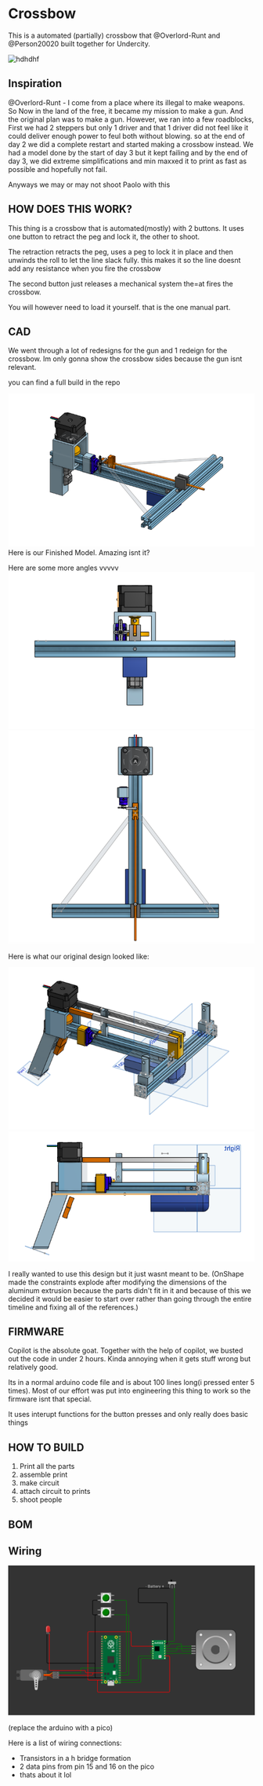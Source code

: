 # Crossbow



This is a automated (partially) crossbow that @Overlord-Runt and @Person20020 built together for Undercity.

![hdhdhf](https://hc-cdn.hel1.your-objectstorage.com/s/v3/ccbba387b2fe59b23e0ada68f6608fbf864ebffb_1000012817.jpg)

## Inspiration

@Overlord-Runt - I come from a place where its illegal to make weapons. So Now in the land of the free, it became my mission to make a gun. And the original plan was to make a gun. However, we ran into a few roadblocks, First we had 2 steppers but only 1 driver and that 1 driver did not feel like it could deliver enough power to feul both without blowing. so at the end of day 2 we did a complete restart and started making a crossbow instead. We had a model done by the start of day 3 but it kept failing and by the end of day 3, we did extreme simplifications and min maxxed it to print as fast as possible and hopefully not fail.

Anyways we may or may not shoot Paolo with this

## HOW DOES THIS WORK?
This thing is a crossbow that is automated(mostly) with 2 buttons. It uses one button to retract the peg and lock it, the other to shoot.

The retraction retracts the peg, uses a peg to lock it in place and then unwinds the roll to let the line slack fully. this makes it so the line doesnt add any resistance when you fire the crossbow

The second button just releases a mechanical system the=at fires the crossbow.

You will however need to load it yourself. that is the one manual part.

## CAD
We went through a lot of redesigns for the gun and 1 redeign for the crossbow. Im only gonna show the crossbow sides because the gun isnt relevant.

you can find a full build in the repo

![boo](assets/f1.png)\
Here is our Finished Model. Amazing isnt it?

Here are some more angles vvvvv\
![bdfshak](assets/ff.png)\
![fshgjk](assets/ft.png)


Here is what our original design looked like:

![hsdh](assets/od.png)\
![fdsj](assets/os.png)

I really wanted to use this design but it just wasnt meant to be. (OnShape made the constraints explode after modifying the dimensions of the aluminum extrusion because the parts didn't fit in it and because of this we decided it would be easier to start over rather than going through the entire timeline and fixing all of the references.)



## FIRMWARE

Copilot is the absolute goat. Together with the help of copilot, we busted out the code in under 2 hours. Kinda annoying when it gets stuff wrong but relatively good.

Its in a normal arduino code file and is about 100 lines long(i pressed enter 5 times). Most of our effort was put into engineering this thing to work so the firmware isnt that special.

It uses interupt functions for the button presses and only really does basic things

## HOW TO BUILD
1. Print all the parts
2. assemble print
3. make circuit
4. attach circuit to prints
5. shoot people

## BOM



## Wiring

![wiring diagram](assets/wiring.png)

(replace the arduino with a pico)

Here is a list of wiring connections:
 - Transistors in a h bridge formation
 - 2 data pins from pin 15 and 16 on the pico
 - thats about it lol
